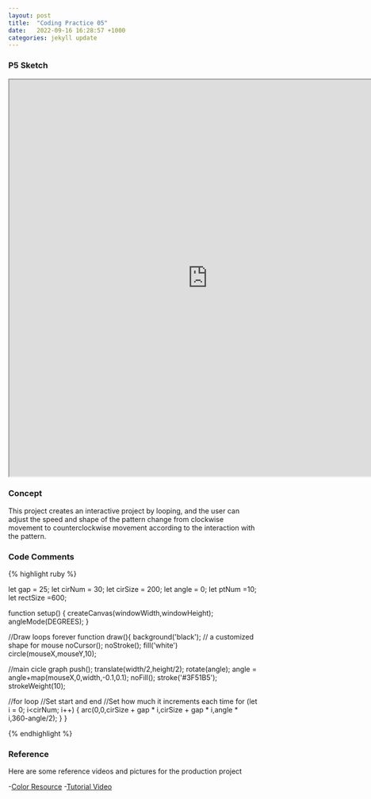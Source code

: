 ```yaml
---
layout: post
title:  "Coding Practice 05"
date:   2022-09-16 16:28:57 +1000
categories: jekyll update
---
```

### P5 Sketch
<iframe width=800 height=800 src="https://editor.p5js.org/GuiGui0v0/full/mMMXWUmJ5"></iframe>

### Concept  
This project creates an interactive project by looping, and the user can adjust the speed and shape of the pattern change from clockwise movement to counterclockwise movement according to the interaction with the pattern.

### Code Comments

{% highlight ruby %}

let gap = 25;
let cirNum = 30;
let cirSize = 200;
let angle = 0;
let ptNum =10;
let rectSize =600;

function setup() {
  createCanvas(windowWidth,windowHeight);
  angleMode(DEGREES);
}

//Draw loops forever
function draw(){
  background('black');
// a customized shape for mouse
  noCursor();
  noStroke();
  fill('white')
  circle(mouseX,mouseY,10);

//main cicle graph
  push();
  translate(width/2,height/2);
  rotate(angle);
  angle = angle+map(mouseX,0,width,-0.1,0.1);
  noFill();
  stroke('#3F51B5');
  strokeWeight(10);

//for loop
//Set start and end
//Set how much it increments each time
  for (let i = 0; i<cirNum; i++) {
    arc(0,0,cirSize + gap * i,cirSize + gap * i,angle * i,360-angle/2);
  }
}

{% endhighlight %}

### Reference
Here are some reference videos and pictures for the production project

-[Color Resource](https://www.w3schools.com/colors/colors_groups.asp)
-[Tutorial Video](https://www.youtube.com/watch?v=QjCtbMNLRuc&list=PLA4rGu8NPxE_VigzfGujzrJf9LZv7tx_I&index=6&t=1353s)
